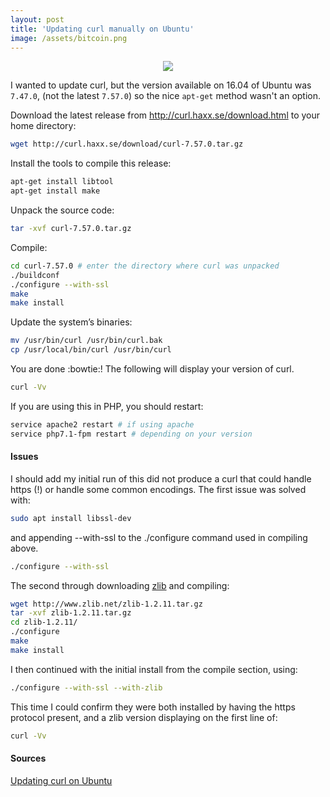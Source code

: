 ```yaml
---
layout: post
title: 'Updating curl manually on Ubuntu'
image: /assets/bitcoin.png
---
```


<p style="text-align: center">
	<img src="/assets/curl-logo.svg?style=fifty">
</p>

I wanted to update curl, but the version available on 16.04 of Ubuntu was `7.47.0`, (not the latest `7.57.0`) so the nice `apt-get` method wasn't an option.

Download the latest release from <a href="http://curl.haxx.se/download.html">http://curl.haxx.se/download.html</a> to your home directory:
``` bash
wget http://curl.haxx.se/download/curl-7.57.0.tar.gz
```


<p>Install the tools to compile this release:</p>

``` bash
apt-get install libtool
apt-get install make
```

Unpack the source code:
``` bash
tar -xvf curl-7.57.0.tar.gz
```

Compile:
``` bash
cd curl-7.57.0 # enter the directory where curl was unpacked
./buildconf
./configure --with-ssl
make
make install
```

Update the system’s binaries:
``` bash
mv /usr/bin/curl /usr/bin/curl.bak
cp /usr/local/bin/curl /usr/bin/curl
```

You are done :bowtie:! The following will display your version of curl.
``` bash
curl -Vv
```

If you are using this in PHP, you should restart:
``` bash
service apache2 restart # if using apache
service php7.1-fpm restart # depending on your version
```

#### Issues
I should add my initial run of this did not produce a curl that could handle https (!) or handle some common encodings. The first issue was solved with:
``` bash
sudo apt install libssl-dev
```
and appending --with-ssl to the ./configure command used in compiling above.
``` bash
./configure --with-ssl
```


The second through downloading [zlib](https://zlib.net/) and compiling:
``` bash
wget http://www.zlib.net/zlib-1.2.11.tar.gz
tar -xvf zlib-1.2.11.tar.gz
cd zlib-1.2.11/
./configure
make
make install
```
 I then continued with the initial install from the compile section, using:
``` bash
./configure --with-ssl --with-zlib
```

This time I could confirm they were both installed by having the https protocol present, and a zlib version displaying on the first line of:
``` bash
curl -Vv
```

#### Sources

[Updating curl on Ubuntu](http://pavelpolyakov.com/2014/11/17/updating-php-curl-on-ubuntu/)
